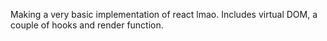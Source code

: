 
Making a very basic implementation of react lmao.
Includes virtual DOM, a couple of hooks and render function.
